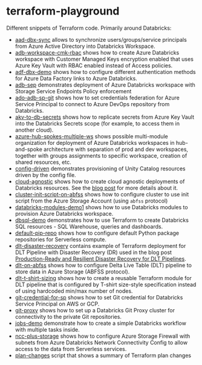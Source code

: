 # terraform-playground

Different snippets of Terraform code. Primarily around Databricks:

* [aad-dbx-sync](aad-dbx-sync) allows to synchronize users/groups/service principals from Azure Active Directory into Databricks Workspace.
* [adb-workspace-cmk-rbac](adb-workspace-cmk-rbac) shows how to create Azure Databricks workspace with Customer Managed Keys encryption enabled that uses Azure Key Vault with RBAC enabled instead of Access policies.
* [adf-dbx-demo](adf-dbx-demo) shows how to configure different authentication methods for Azure Data Factory links to Azure Databricks.
* [adb-sep](adb-sep) demonstrates deployment of Azure Databricks workspace with Storage Service Endpoints Policy enforcement
* [ado-adb-sp-git](ado-adb-sp-git) shows how to set credentials federation for Azure Service Principal to connect to Azure DevOps repository from Databricks.
* [akv-to-db-secrets](akv-to-db-secrets) shows how to replicate secrets from Azure Key Vault into the Databricks Secrets scope (for example, to access them in another cloud).
* [azure-hub-spokes-multiple-ws](azure-hub-spokes-multiple-ws) shows possible multi-module organization for deployment of Azure Databricks workspaces in hub-and-spoke architecture with separation of prod and dev workspaces, together with groups assignments to specific workspace, creation of shared resources, etc.
* [config-driven](config-driven) demonstrates provisioning of Unity Catalog resources driven by the config file.
* [cloud-agnostic](cloud-agnostic) shows how to create cloud agnostic deployments of Databricks resources. See the [blog post](https://alexott.blogspot.com/2022/11/cloud-agnostic-resources-deployment.html) for more details about it.
* [cluster-init-script-on-abfss](cluster-init-script-on-abfss) shows how to configure cluster to use init script from the Azure Storage Account (using `abfss` protocol)
* [databricks-modules-demo1](databricks-modules-demo1) shows how to use Databricks modules to provision Azure Databricks workspace.
* [dbsql-demo](dbsql-demo) demonstrates how to use Terraform to create Databricks SQL resources - SQL Warehouse, queries and dashboards.
* [default-pip-repo](default-pip-repo) shows how to configure default Python package repositories for Serverless compute.
* [dlt-disaster-recovery](dlt-disaster-recovery) contains example of Terraform deployment for DLT Pipeline with Disaster Recovery (DR) used in the blog post [Production-Ready and Resilient Disaster Recovery for DLT Pipelines](https://www.databricks.com/blog/2023/03/17/production-ready-and-resilient-disaster-recovery-dlt-pipelines.html).
* [dlt-on-abfss](dlt-on-abfss) shows how to configure Delta Live Table (DLT) pipeline to store data in Azure Storage (ABFSS protocol).
* [dlt-t-shirt-sizing](dlt-t-shirt-sizing) shows how to create a reusable Terraform module for DLT pipeline that is configured by T-shirt size-style specification instead of using hardcoded min/max number of nodes.
* [git-credential-for-sp](git-credential-for-sp) shows how to set Git credential for Databricks Service Principal on AWS or GCP.
* [git-proxy](git-proxy) shows how to set up a Databricks Git Proxy cluster for connectivity to the private Git repositories.
* [jobs-demo](jobs-demo) demonstrate how to create a simple Databricks workflow with multiple tasks inside.
* [ncc-plus-storage](ncc-plus-storage) shows how to configure Azure Storage Firewall with subnets from Azure Databricks Network Connectivity Config to allow access to the data from Serverless services.
* [plan-changes](plan-changes) script that shows a summary of Terraform plan changes
